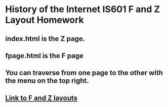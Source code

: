 # History of the Internet IS601 F and Z Layout Homework

## index.html is the Z page.
## fpage.html is the F page
## You can traverse from one page to the other with the menu on the top right.
## [Link to F and Z layouts](http://bsinternethistory.eastus.azurecontainer.io)
